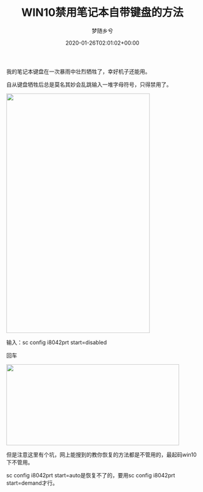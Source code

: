 ﻿---
title: WIN10禁用笔记本自带键盘的方法
author: 梦随乡兮
type: post
date: 2020-01-26T02:01:02+00:00
url: /win10-jianpan.html
featured_image: https://imsxx.com/wp-content/uploads/2020/01/5dbbf8affe22a21.jpg
views:
  - 1097
like:
  - 1
categories:
  - 笔记
tags:
  - cmd
  - win10
  - 禁用
  - 笔记本
  - 键盘

slug: "win10-jianpan"
---
我的笔记本键盘在一次暴雨中壮烈牺牲了，幸好机子还能用。

自从键盘牺牲后总是莫名其妙会乱跳输入一堆字母符号，只得禁用了。

[<img loading="lazy" decoding="async" class="aligncenter size-full wp-image-227" src="https://imsxx.com/wp-content/uploads/2020/01/3ea0540f417607b.jpg" alt="" width="376" height="627" />][1]

输入：sc config i8042prt start=disabled

回车

[<img loading="lazy" decoding="async" class="aligncenter size-full wp-image-228" src="https://imsxx.com/wp-content/uploads/2020/01/5dbbf8affe22a21.jpg" alt="" width="453" height="212" />][2]

但是注意这里有个坑，网上能搜到的教你恢复的方法都是不管用的，最起码win10下不管用。

sc config i8042prt start=auto是恢复不了的，要用sc config i8042prt start=demand才行。

 [1]: https://imsxx.com/wp-content/uploads/2020/01/3ea0540f417607b.jpg
 [2]: https://imsxx.com/wp-content/uploads/2020/01/5dbbf8affe22a21.jpg

